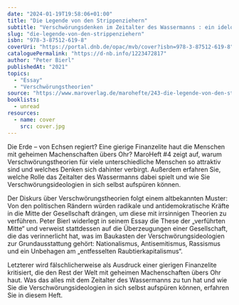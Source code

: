 ```yaml
---
date: "2024-01-19T19:58:06+01:00"
title: "Die Legende von den Strippenziehern"
subtitle: "Verschwörungsdenken im Zeitalter des Wassermanns : ein idelologiekritisches Heft"
slug: "die-legende-von-den-strippenziehern"
isbn: "978-3-87512-619-8"
coverUri: "https://portal.dnb.de/opac/mvb/cover?isbn=978-3-87512-619-8"
cataloguePermalink: "https://d-nb.info/1223472817"
author: "Peter Bierl"
publishedAt: "2021"
topics:
  - "Essay"
  - "Verschwörungstheorien"
source: "https://www.maroverlag.de/marohefte/243-die-legende-von-den-strippenziehern-9783875126198.html"
booklists:
  - unread
resources:
  - name: cover
    src: cover.jpg
---
```


Die Erde – von Echsen regiert? Eine gierige Finanzelite haut die Menschen mit 
geheimen Machenschaften übers Ohr? MaroHeft #4 zeigt auf, warum 
Verschwörungstheorien für viele unterschiedliche Menschen so attraktiv sind und 
welches Denken sich dahinter verbirgt. Außerdem erfahren Sie, welche Rolle das 
Zeitalter des Wassermanns dabei spielt und wie Sie Verschwörungsideologien in 
sich selbst aufspüren können.
          
Der Diskurs über Verschwörungstheorien folgt einem altbekannten Muster: Von den 
politischen Rändern würden radikale und antidemokratische Kräfte in die Mitte 
der Gesellschaft drängen, um diese mit irrsinnigen Theorien zu verführen. Peter 
Bierl widerlegt in seinem Essay die These der „verführten Mitte“ und verweist 
stattdessen auf die Überzeugungen einer Gesellschaft, die das verinnerlicht hat, 
was im Baukasten der Verschwörungsideologien zur Grundausstattung gehört: 
Nationalismus, Antisemitismus, Rassismus und ein Unbehagen am „entfesselten 
Raubtierkapitalismus“.

Letzterer wird fälschlicherweise als Ausdruck einer gierigen Finanzelite 
kritisiert, die den Rest der Welt mit geheimen Machenschaften übers Ohr haut. 
Was das alles mit dem Zeitalter des Wassermanns zu tun hat und wie Sie die 
Verschwörungsideologien in sich selbst aufspüren können, erfahren Sie in diesem 
Heft.